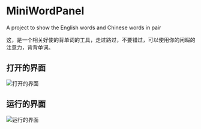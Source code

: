 # MiniWordPanel
A project to show the English words and Chinese words in pair

这，是一个相关好使的背单词的工具，走过路过，不要错过，可以使用你的闲暇的注意力，背背单词。

## 打开的界面

![打开的界面](https://raw.githubusercontent.com/yinhaomin/MiniWordPanel/master/MiniWordPanel/images/1.png)

## 运行的界面
![运行的界面](https://raw.githubusercontent.com/yinhaomin/MiniWordPanel/master/MiniWordPanel/images/2.png)

